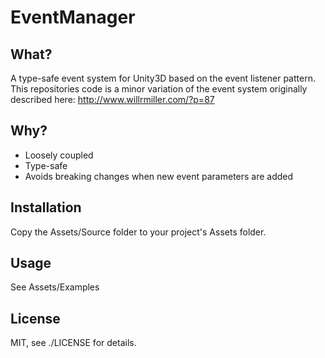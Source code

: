 EventManager
============

What?
-----

A type-safe event system for Unity3D based on the event listener pattern. This
repositories code is a minor variation of the event system originally described
here:  http://www.willrmiller.com/?p=87

Why?
----

* Loosely coupled
* Type-safe
* Avoids breaking changes when new event parameters are added

Installation
------------

Copy the Assets/Source folder to your project's Assets folder.

Usage
-----

See Assets/Examples


License
-------

MIT, see ./LICENSE for details.
